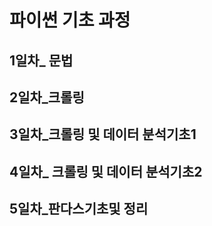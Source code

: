 # 파이썬 기초 과정

## 1일차_ 문법

## 2일차_크롤링

## 3일차_크롤링 및 데이터 분석기초1

## 4일차_ 크롤링 및 데이터 분석기초2

## 5일차_판다스기초및 정리
